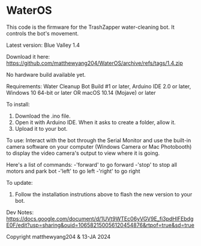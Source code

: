 # WaterOS
This code is the firmware for the TrashZapper water-cleaning bot. It controls the bot's movement.

Latest version: Blue Valley 1.4

Download it here:
https://github.com/matthewyang204/WaterOS/archive/refs/tags/1.4.zip

No hardware build available yet.

Requirements:
Water Cleanup Bot Build #1 or later,
Arduino IDE 2.0 or later,
Windows 10 64-bit or later OR macOS 10.14 (Mojave) or later

To install:
1. Download the .ino file.
2. Open it with Arduino IDE. When it asks to create a folder, allow it.
3. Upload it to your bot.

To use: Interact with the bot through the Serial Monitor and use the built-in camera software on your computer (Windows Camera or Mac Photobooth) to display the video camera's output to view where it is going.

Here's a list of commands:
-'forward' to go forward
-'stop' to stop all motors and park bot
-'left' to go left
-'right' to go right

To update:
1. Follow the installation instrutions above to flash the new version to your bot.

Dev Notes: https://docs.google.com/document/d/1UVt9WTEc06yVGV9E_fi3pdHlFEbdgE0F/edit?usp=sharing&ouid=106582150056120454876&rtpof=true&sd=true

Copyright matthewyang204 & 13-JA 2024